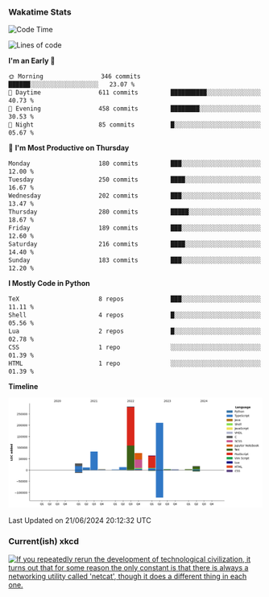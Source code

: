### Wakatime Stats
<!--START_SECTION:waka-->
![Code Time](http://img.shields.io/badge/Code%20Time-2%2C658%20hrs%2058%20mins-blue)

![Lines of code](https://img.shields.io/badge/From%20Hello%20World%20I%27ve%20Written-800.4%20thousand%20lines%20of%20code-blue)

**I'm an Early 🐤** 

```text
🌞 Morning                346 commits         ██████░░░░░░░░░░░░░░░░░░░   23.07 % 
🌆 Daytime                611 commits         ██████████░░░░░░░░░░░░░░░   40.73 % 
🌃 Evening                458 commits         ████████░░░░░░░░░░░░░░░░░   30.53 % 
🌙 Night                  85 commits          █░░░░░░░░░░░░░░░░░░░░░░░░   05.67 % 
```
📅 **I'm Most Productive on Thursday** 

```text
Monday                   180 commits         ███░░░░░░░░░░░░░░░░░░░░░░   12.00 % 
Tuesday                  250 commits         ████░░░░░░░░░░░░░░░░░░░░░   16.67 % 
Wednesday                202 commits         ███░░░░░░░░░░░░░░░░░░░░░░   13.47 % 
Thursday                 280 commits         █████░░░░░░░░░░░░░░░░░░░░   18.67 % 
Friday                   189 commits         ███░░░░░░░░░░░░░░░░░░░░░░   12.60 % 
Saturday                 216 commits         ████░░░░░░░░░░░░░░░░░░░░░   14.40 % 
Sunday                   183 commits         ███░░░░░░░░░░░░░░░░░░░░░░   12.20 % 
```


**I Mostly Code in Python** 

```text
TeX                      8 repos             ███░░░░░░░░░░░░░░░░░░░░░░   11.11 % 
Shell                    4 repos             █░░░░░░░░░░░░░░░░░░░░░░░░   05.56 % 
Lua                      2 repos             █░░░░░░░░░░░░░░░░░░░░░░░░   02.78 % 
CSS                      1 repo              ░░░░░░░░░░░░░░░░░░░░░░░░░   01.39 % 
HTML                     1 repo              ░░░░░░░░░░░░░░░░░░░░░░░░░   01.39 % 
```



**Timeline**

![Lines of Code chart](https://raw.githubusercontent.com/joshuajeschek/joshuajeschek/main/assets/bar_graph.png)


 Last Updated on 21/06/2024 20:12:32 UTC
<!--END_SECTION:waka-->

### Current(ish) xkcd
<a id="xkcd-a" title="If you repeatedly rerun the development of technological civilization, it turns out that for some reason the only constant is that there is always a networking utility called 'netcat', though it does a different thing in each one." href="https://www.xkcd.com" target="_blank">
        <img align="center" id="xkcd-img" src="https://imgs.xkcd.com/comics/network_configuration.png" alt="If you repeatedly rerun the development of technological civilization, it turns out that for some reason the only constant is that there is always a networking utility called 'netcat', though it does a different thing in each one." height=300 />
</a>
